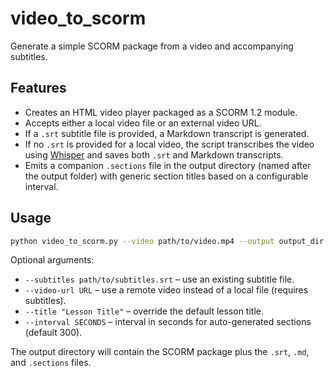 # video_to_scorm

Generate a simple SCORM package from a video and accompanying subtitles.

## Features
- Creates an HTML video player packaged as a SCORM 1.2 module.
- Accepts either a local video file or an external video URL.
- If a `.srt` subtitle file is provided, a Markdown transcript is generated.
- If no `.srt` is provided for a local video, the script transcribes the video
  using [Whisper](https://github.com/openai/whisper) and saves both `.srt` and
  Markdown transcripts.
- Emits a companion `.sections` file in the output directory (named after the
  output folder) with generic section titles based on a configurable interval.
## Usage
```bash
python video_to_scorm.py --video path/to/video.mp4 --output output_dir
```

Optional arguments:
- `--subtitles path/to/subtitles.srt` – use an existing subtitle file.
- `--video-url URL` – use a remote video instead of a local file (requires subtitles).
- `--title "Lesson Title"` – override the default lesson title.
- `--interval SECONDS` – interval in seconds for auto-generated sections (default 300).

The output directory will contain the SCORM package plus the `.srt`, `.md`, and
`.sections` files.
